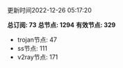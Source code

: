 更新时间2022-12-26 05:17:20

**总订阅: 73**
**总节点: 1294**
**有效节点: 329**
- trojan节点: 47
- ss节点: 111
- v2ray节点: 171
